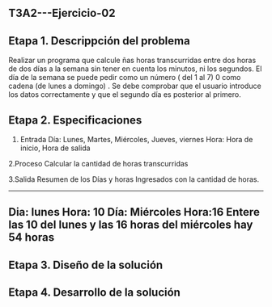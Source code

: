 ## T3A2---Ejercicio-02

##  Etapa 1. Descrippción del problema
Realizar un programa que calcule ñas horas transcurridas entre dos horas de dos días a la semana 
sin tener en cuenta los minutos, ni los segundos. El día de la semana se puede pedir como un número
( del 1 al 7) 0 como cadena (de lunes a domingo) . Se debe comprobar que el usuario introduce los datos correctamente 
y que el segundo día es posterior al primero.

## Etapa 2. Especificaciones
1. Entrada
Día: Lunes, Martes, Miércoles, Jueves, viernes
Hora: Hora de inicio, Hora de salida

2.Proceso
Calcular la cantidad de horas transcurridas

3.Salida
Resumen de los Días y horas Ingresados con la cantidad de horas.


-------------------------------------------------------------------
Dia: lunes
Hora: 10
Día: Miércoles
Hora:16
Entere las 10 del lunes y las 16 horas del miércoles hay 54 horas
---------------------------------------------------------------------

## Etapa 3. Diseño de la solución


## Etapa 4. Desarrollo de la solución
